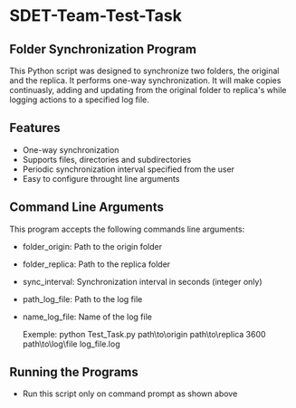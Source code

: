 # SDET-Team-Test-Task
## Folder Synchronization Program
This Python script was designed to synchronize two folders, the original and the replica. It performs one-way synchronization. It will make copies continuasly, adding and updating from the original folder to replica's while logging actions to a specified log file.

## Features
 - One-way synchronization
 - Supports files, directories and subdirectories
 - Periodic synchronization interval specified from the user
 - Easy to configure throught line arguments

## Command Line Arguments
This program accepts the following commands line arguments:
 - folder_origin: Path to the origin folder
 - folder_replica: Path to the replica folder
 - sync_interval: Synchronization interval in seconds (integer only)
 - path_log_file: Path to the log file
 - name_log_file: Name of the log file

   Exemple:
   python Test_Task.py path\to\origin path\to\replica 3600 path\to\log\file log_file.log

## Running the Programs
 - Run this script only on command prompt as shown above
